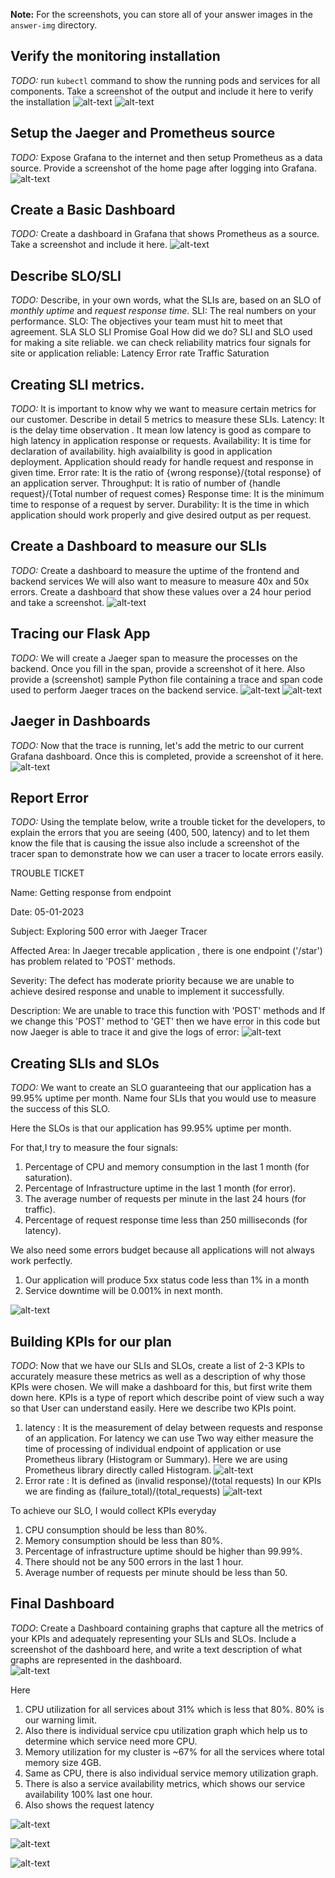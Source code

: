**Note:** For the screenshots, you can store all of your answer images in the `answer-img` directory.

## Verify the monitoring installation
*TODO:* run `kubectl` command to show the running pods and services for all components. Take a screenshot of the output and include it here to verify the installation
![alt-text](screenshots/monitoring.PNG)
![alt-text](screenshots/jaeger_pods_services.PNG)

## Setup the Jaeger and Prometheus source
*TODO:* Expose Grafana to the internet and then setup Prometheus as a data source. Provide a screenshot of the home page after logging into Grafana.
![alt-text](screenshots/grafana-home.PNG)

## Create a Basic Dashboard
*TODO:* Create a dashboard in Grafana that shows Prometheus as a source. Take a screenshot and include it here.
![alt-text](screenshots/dashboard.PNG)

## Describe SLO/SLI
*TODO:* Describe, in your own words, what the SLIs are, based on an SLO of *monthly uptime* and *request response time*.
SLI: The real numbers on your performance.
SLO: The objectives your team must hit to meet that agreement.
  SLA          						SLO 						SLI
Promise		   					    Goal						How did we do?
SLI and SLO used for making a site reliable.
we can check reliability matrics four signals for site or application reliable:
Latency
Error rate
Traffic
Saturation

## Creating SLI metrics.
*TODO:* It is important to know why we want to measure certain metrics for our customer. Describe in detail 5 metrics to measure these SLIs. 
Latency: It is the delay time observation . It mean low latency is good as compare to high latency in application response or requests.
Availability: It is time for declaration of availability. high avaialbility is good in application deployment. Application should ready for handle request and response in given time.
Error rate: It is the ratio of {wrong response}/{total response} of an application server.
Throughput: It is ratio of number of {handle request}/{Total number of request comes}
Response time: It is the minimum time to response of a request by server.
Durability: It is the time in which application should work properly and give desired output as per request. 


## Create a Dashboard to measure our SLIs
*TODO:* Create a dashboard to measure the uptime of the frontend and backend services We will also want to measure to measure 40x and 50x errors. Create a dashboard that show these values over a 24 hour period and take a screenshot.
![alt-text](screenshots/error_rate_dashboard.PNG)


## Tracing our Flask App
*TODO:*  We will create a Jaeger span to measure the processes on the backend. Once you fill in the span, provide a screenshot of it here. Also provide a (screenshot) sample Python file containing a trace and span code used to perform Jaeger traces on the backend service.
![alt-text](https://raw.githubusercontent.com/workforresearch/research/main/screenshots/jaeger%201.PNG)
![alt-text](https://raw.githubusercontent.com/workforresearch/research/main/screenshots/jaeger%202.PNG)

## Jaeger in Dashboards
*TODO:* Now that the trace is running, let's add the metric to our current Grafana dashboard. Once this is completed, provide a screenshot of it here.
![alt-text](https://raw.githubusercontent.com/workforresearch/research/main/screenshots/jaeger%20metrics.PNG)


## Report Error
*TODO:* Using the template below, write a trouble ticket for the developers, to explain the errors that you are seeing (400, 500, latency) and to let them know the file that is causing the issue also include a screenshot of the tracer span to demonstrate how we can user a tracer to locate errors easily.

TROUBLE TICKET

Name: Getting response from endpoint

Date: 05-01-2023

Subject: Exploring 500 error with Jaeger Tracer

Affected Area: In Jaeger trecable application , there is one endpoint ('/star') has problem related to 'POST' methods.

Severity: The defect has moderate priority because we are unable to achieve desired response and unable to implement it successfully.

Description: We are unable to trace this function with 'POST' methods and If we change this 'POST' method to 'GET' then we have error in this code but now Jaeger is able to trace it and give the logs of error:
![alt-text](https://raw.githubusercontent.com/workforresearch/research/main/screenshots/jaeger%20error.PNG) 


## Creating SLIs and SLOs
*TODO:* We want to create an SLO guaranteeing that our application has a 99.95% uptime per month. Name four SLIs that you would use to measure the success of this SLO.

Here the SLOs is that our application has 99.95% uptime per month.

For that,I try to measure the four signals:

  1. Percentage of CPU and memory consumption in the last 1 month (for saturation).
  2. Percentage of Infrastructure uptime in the last 1 month (for error).
  3. The average number of requests per minute in the last 24 hours (for traffic).
  4. Percentage of request response time less than 250 milliseconds (for latency).

We also need some errors budget because all applications will not always work perfectly.
  1. Our application will produce 5xx status code less than 1% in a month
  2. Service downtime will be 0.001% in next month.

![alt-text](screenshots/slo.PNG)


## Building KPIs for our plan
*TODO*: Now that we have our SLIs and SLOs, create a list of 2-3 KPIs to accurately measure these metrics as well as a description of why those KPIs were chosen. We will make a dashboard for this, but first write them down here.
KPIs is a type of report which describe point of view such a way so that User can understand easily.
Here we describe two KPIs point.
1. latency : It is the measurement of delay between requests and response of an application.
			 For latency we can use Two way either measure the time of processing of individual endpoint of application or use Prometheus library (Histogram or Summary).
			 Here we are using Prometheus library directly called Histogram.
![alt-text](screenshots/latency.PNG)
2. Error rate : It is defined as (invalid response)/(total requests)
				In our KPIs we are finding as (failure_total)/(total_requests)
![alt-text](screenshots/error_rate.PNG)

To achieve our SLO, I would collect KPIs everyday

1. CPU consumption should be less than 80%.
2. Memory consumption should be less than 80%.
3. Percentage of infrastructure uptime should be higher than 99.99%.
4. There should not be any 500 errors in the last 1 hour.
5. Average number of requests per minute should be less than 50.

## Final Dashboard
*TODO*: Create a Dashboard containing graphs that capture all the metrics of your KPIs and adequately representing your SLIs and SLOs. Include a screenshot of the dashboard here, and write a text description of what graphs are represented in the dashboard.  
![alt-text](screenshots/slo.PNG)

Here

1. CPU utilization for all services about 31% which is less that 80%. 80% is our warning limit.
2. Also there is individual service cpu utilization graph which help us to determine which service need more CPU.
3. Memory utilization for my cluster is ~67% for all the services where total memory size 4GB.
4. Same as CPU, there is also individual service memory utilization graph.
5. There is also a service availability metrics, which shows our service availability 100% last one hour.
6. Also shows the request latency

![alt-text](screenshots/cpu_memory_usage.PNG)

![alt-text](screenshots/service_availability.PNG)

![alt-text](screenshots/service_rate.PNG)
